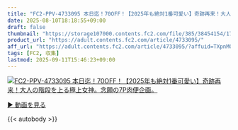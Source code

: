 ```yaml
---
title: "FC2-PPV-4733095 本日迄！70OFF！【2025年も絶対1番可愛い】奇跡再来！大人の階段を上る極上女神。念願の7P肉便企画。"
date: 2025-08-10T18:18:55+09:00
draft: false
thumbnail: "https://storage107000.contents.fc2.com/file/385/38454154/1753383080.81.jpg"
product_url: "https://adult.contents.fc2.com/article/4733095/"
aff_url: "https://adult.contents.fc2.com/article/4733095/?affuid=TXpnM01qYzFNalk9"
tags: [FC2, 収集]
lastmod: 2025-09-11T15:46:23+09:00
---
```

[![FC2-PPV-4733095 本日迄！70OFF！【2025年も絶対1番可愛い】奇跡再来！大人の階段を上る極上女神。念願の7P肉便企画。](https://storage107000.contents.fc2.com/file/385/38454154/1753383080.81.jpg)](https://adult.contents.fc2.com/article/4733095/?affuid=TXpnM01qYzFNalk9)

[▶︎ 動画を見る](https://adult.contents.fc2.com/article/4733095/?affuid=TXpnM01qYzFNalk9)


{{< autobody >}}
